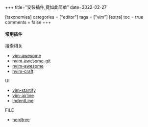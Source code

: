 

+++
title="安装插件,竟如此简单"
date=2022-02-27

[taxonomies]
categories = ["editor"]
tags = ["vim"]
[extra]
toc = true
comments = false
+++

#### 常用插件

搜索相关   
- [vim-awesome](https://vimawesome.com/)  
- [nvim-awesome-git](https://github.com/rockerBOO/awesome-neovim)  
- [nvim-awesome](https://nvim-awesome.vercel.app/)  
- [nvim-craft](https://neovimcraft.com/)  


UI
- [vim-startify](https://github.com/mhinz/vim-startify)  
- [vim-airline](https://github.com/vim-airline/vim-airline)   
- [indentLine](https://github.com/Yggdroot/indentLine) 

FILE
- [nerdtree](https://github.com/preservim/nerdtree) 





#### 
